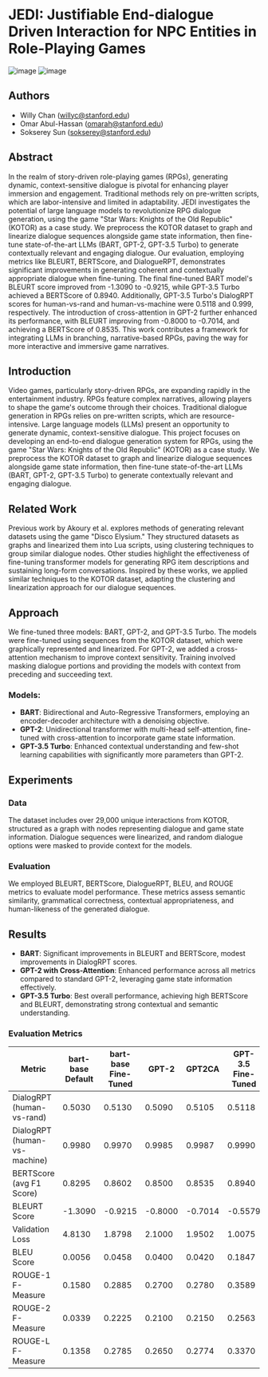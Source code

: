 # JEDI: Justifiable End-dialogue Driven Interaction for NPC Entities in Role-Playing Games
![image](https://github.com/Willy-Chan/JEDI/assets/106504264/af32894b-da5c-4c4d-aa70-13fdb829a26e)
![image](https://github.com/Willy-Chan/JEDI/assets/106504264/16a2524a-f574-430c-8ee7-bea9cd1040ac)

## Authors
- Willy Chan (willyc@stanford.edu)
- Omar Abul-Hassan (omarah@stanford.edu)
- Sokserey Sun (sokserey@stanford.edu)

## Abstract
In the realm of story-driven role-playing games (RPGs), generating dynamic, context-sensitive dialogue is pivotal for enhancing player immersion and engagement. Traditional methods rely on pre-written scripts, which are labor-intensive and limited in adaptability. JEDI investigates the potential of large language models to revolutionize RPG dialogue generation, using the game "Star Wars: Knights of the Old Republic" (KOTOR) as a case study. We preprocess the KOTOR dataset to graph and linearize dialogue sequences alongside game state information, then fine-tune state-of-the-art LLMs (BART, GPT-2, GPT-3.5 Turbo) to generate contextually relevant and engaging dialogue. Our evaluation, employing metrics like BLEURT, BERTScore, and DialogueRPT, demonstrates significant improvements in generating coherent and contextually appropriate dialogue when fine-tuning. The final fine-tuned BART model's BLEURT score improved from -1.3090 to -0.9215, while GPT-3.5 Turbo achieved a BERTScore of 0.8940. Additionally, GPT-3.5 Turbo's DialogRPT scores for human-vs-rand and human-vs-machine were 0.5118 and 0.999, respectively. The introduction of cross-attention in GPT-2 further enhanced its performance, with BLEURT improving from -0.8000 to -0.7014, and achieving a BERTScore of 0.8535. This work contributes a framework for integrating LLMs in branching, narrative-based RPGs, paving the way for more interactive and immersive game narratives.

## Introduction
Video games, particularly story-driven RPGs, are expanding rapidly in the entertainment industry. RPGs feature complex narratives, allowing players to shape the game's outcome through their choices. Traditional dialogue generation in RPGs relies on pre-written scripts, which are resource-intensive. Large language models (LLMs) present an opportunity to generate dynamic, context-sensitive dialogue. This project focuses on developing an end-to-end dialogue generation system for RPGs, using the game "Star Wars: Knights of the Old Republic" (KOTOR) as a case study. We preprocess the KOTOR dataset to graph and linearize dialogue sequences alongside game state information, then fine-tune state-of-the-art LLMs (BART, GPT-2, GPT-3.5 Turbo) to generate contextually relevant and engaging dialogue.

## Related Work
Previous work by Akoury et al. explores methods of generating relevant datasets using the game "Disco Elysium." They structured datasets as graphs and linearized them into Lua scripts, using clustering techniques to group similar dialogue nodes. Other studies highlight the effectiveness of fine-tuning transformer models for generating RPG item descriptions and sustaining long-form conversations. Inspired by these works, we applied similar techniques to the KOTOR dataset, adapting the clustering and linearization approach for our dialogue sequences.

## Approach
We fine-tuned three models: BART, GPT-2, and GPT-3.5 Turbo. The models were fine-tuned using sequences from the KOTOR dataset, which were graphically represented and linearized. For GPT-2, we added a cross-attention mechanism to improve context sensitivity. Training involved masking dialogue portions and providing the models with context from preceding and succeeding text.

### Models:
- **BART**: Bidirectional and Auto-Regressive Transformers, employing an encoder-decoder architecture with a denoising objective.
- **GPT-2**: Unidirectional transformer with multi-head self-attention, fine-tuned with cross-attention to incorporate game state information.
- **GPT-3.5 Turbo**: Enhanced contextual understanding and few-shot learning capabilities with significantly more parameters than GPT-2.

## Experiments
### Data
The dataset includes over 29,000 unique interactions from KOTOR, structured as a graph with nodes representing dialogue and game state information. Dialogue sequences were linearized, and random dialogue options were masked to provide context for the models.

### Evaluation
We employed BLEURT, BERTScore, DialogueRPT, BLEU, and ROUGE metrics to evaluate model performance. These metrics assess semantic similarity, grammatical correctness, contextual appropriateness, and human-likeness of the generated dialogue.

## Results
- **BART**: Significant improvements in BLEURT and BERTScore, modest improvements in DialogRPT scores.
- **GPT-2 with Cross-Attention**: Enhanced performance across all metrics compared to standard GPT-2, leveraging game state information effectively.
- **GPT-3.5 Turbo**: Best overall performance, achieving high BERTScore and BLEURT, demonstrating strong contextual and semantic understanding.

### Evaluation Metrics
| Metric                          | bart-base Default | bart-base Fine-Tuned | GPT-2 | GPT2CA | GPT-3.5 Fine-Tuned |
|---------------------------------|-------------------|----------------------|-------|--------|---------------------|
| DialogRPT (human-vs-rand)       | 0.5030            | 0.5130               | 0.5090| 0.5105 | 0.5118              |
| DialogRPT (human-vs-machine)    | 0.9980            | 0.9970               | 0.9985| 0.9987 | 0.9990              |
| BERTScore (avg F1 Score)        | 0.8295            | 0.8602               | 0.8500| 0.8535 | 0.8940              |
| BLEURT Score                    | -1.3090           | -0.9215              | -0.8000| -0.7014| -0.5579             |
| Validation Loss                 | 4.8130            | 1.8798               | 2.1000| 1.9502 | 1.0075              |
| BLEU Score                      | 0.0056            | 0.0458               | 0.0400| 0.0420 | 0.1847              |
| ROUGE-1 F-Measure               | 0.1580            | 0.2885               | 0.2700| 0.2780 | 0.3589              |
| ROUGE-2 F-Measure               | 0.0339            | 0.2225               | 0.2100| 0.2150 | 0.2563              |
| ROUGE-L F-Measure               | 0.1358            | 0.2785               | 0.2650| 0.2774 | 0.3370              |
